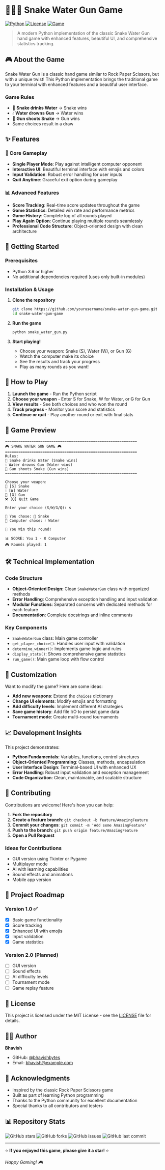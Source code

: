 # 🐍💧🔫 Snake Water Gun Game

[![Python](https://img.shields.io/badge/Python-3.6%2B-blue)](https://python.org)
[![License](https://img.shields.io/badge/License-MIT-green)](LICENSE)
[![Game](https://img.shields.io/badge/Game-Classic-orange)]()

> A modern Python implementation of the classic Snake Water Gun hand game with enhanced features, beautiful UI, and comprehensive statistics tracking.

## 🎮 About the Game

Snake Water Gun is a classic hand game similar to Rock Paper Scissors, but with a unique twist! This Python implementation brings the traditional game to your terminal with enhanced features and a beautiful user interface.

### Game Rules
- 🐍 **Snake drinks Water** → Snake wins
- 💧 **Water drowns Gun** → Water wins  
- 🔫 **Gun shoots Snake** → Gun wins
- Same choices result in a draw

## ✨ Features

### 🎯 Core Gameplay
- **Single Player Mode**: Play against intelligent computer opponent
- **Interactive UI**: Beautiful terminal interface with emojis and colors
- **Input Validation**: Robust error handling for user inputs
- **Quit Anytime**: Graceful exit option during gameplay

### 📊 Advanced Features  
- **Score Tracking**: Real-time score updates throughout the game
- **Game Statistics**: Detailed win rate and performance metrics
- **Game History**: Complete log of all rounds played
- **Play Again Option**: Continue playing multiple rounds seamlessly
- **Professional Code Structure**: Object-oriented design with clean architecture

## 🚀 Getting Started

### Prerequisites
- Python 3.6 or higher
- No additional dependencies required (uses only built-in modules)

### Installation & Usage

1. **Clone the repository**
   ```bash
   git clone https://github.com/yourusername/snake-water-gun-game.git
   cd snake-water-gun-game
   ```

2. **Run the game**
   ```bash
   python snake_water_gun.py
   ```

3. **Start playing!**
   - Choose your weapon: Snake (S), Water (W), or Gun (G)
   - Watch the computer make its choice
   - See the results and track your progress
   - Play as many rounds as you want!

## 🎲 How to Play

1. **Launch the game** - Run the Python script
2. **Choose your weapon** - Enter S for Snake, W for Water, or G for Gun
3. **View results** - See both choices and who won the round
4. **Track progress** - Monitor your score and statistics
5. **Continue or quit** - Play another round or exit with final stats

## 📸 Game Preview

```
============================================================
🎮 SNAKE WATER GUN GAME 🎮
============================================================
Rules:
🐍 Snake drinks Water (Snake wins)
💧 Water drowns Gun (Water wins)
🔫 Gun shoots Snake (Gun wins)
============================================================

Choose your weapon:
🐍 [S] Snake
💧 [W] Water
🔫 [G] Gun
❌ [Q] Quit Game

Enter your choice (S/W/G/Q): s

🎯 You chose: 🐍 Snake
🤖 Computer chose: 💧 Water

🎉 You Win this round!

📊 SCORE: You 1 - 0 Computer
🎮 Rounds played: 1
```

## 🛠️ Technical Implementation

### Code Structure
- **Object-Oriented Design**: Clean `SnakeWaterGun` class with organized methods
- **Error Handling**: Comprehensive exception handling and input validation
- **Modular Functions**: Separated concerns with dedicated methods for each feature
- **Documentation**: Complete docstrings and inline comments

### Key Components
- `SnakeWaterGun` class: Main game controller
- `get_player_choice()`: Handles user input with validation
- `determine_winner()`: Implements game logic and rules
- `display_stats()`: Shows comprehensive game statistics
- `run_game()`: Main game loop with flow control

## 🔧 Customization

Want to modify the game? Here are some ideas:

- **Add new weapons**: Extend the `choices` dictionary
- **Change UI elements**: Modify emojis and formatting
- **Add difficulty levels**: Implement different AI strategies
- **Save game history**: Add file I/O to persist game data
- **Tournament mode**: Create multi-round tournaments

## 📈 Development Insights

This project demonstrates:
- **Python Fundamentals**: Variables, functions, control structures
- **Object-Oriented Programming**: Classes, methods, encapsulation
- **User Interface Design**: Terminal-based UI with enhanced UX
- **Error Handling**: Robust input validation and exception management
- **Code Organization**: Clean, maintainable, and scalable structure

## 🤝 Contributing

Contributions are welcome! Here's how you can help:

1. **Fork the repository**
2. **Create a feature branch**: `git checkout -b feature/AmazingFeature`
3. **Commit your changes**: `git commit -m 'Add some AmazingFeature'`
4. **Push to the branch**: `git push origin feature/AmazingFeature`
5. **Open a Pull Request**

### Ideas for Contributions
- GUI version using Tkinter or Pygame
- Multiplayer mode
- AI with learning capabilities
- Sound effects and animations
- Mobile app version

## 📝 Project Roadmap

### Version 1.0 ✅
- [x] Basic game functionality
- [x] Score tracking
- [x] Enhanced UI with emojis
- [x] Input validation
- [x] Game statistics

### Version 2.0 (Planned)
- [ ] GUI version
- [ ] Sound effects
- [ ] AI difficulty levels
- [ ] Tournament mode
- [ ] Game replay feature

## 📜 License

This project is licensed under the MIT License - see the [LICENSE](LICENSE) file for details.

## 👨‍💻 Author

**Bhavish**  
- GitHub: [@bhavishbytes](https://github.com/bhavishbytes)
- Email: bhavish@example.com

## 🙏 Acknowledgments

- Inspired by the classic Rock Paper Scissors game
- Built as part of learning Python programming
- Thanks to the Python community for excellent documentation
- Special thanks to all contributors and testers

## 📊 Repository Stats

![GitHub stars](https://img.shields.io/github/stars/bhavishbytes/snake-water-gun-game)
![GitHub forks](https://img.shields.io/github/forks/bhavishbytes/snake-water-gun-game)
![GitHub issues](https://img.shields.io/github/issues/bhavishbytes/snake-water-gun-game)
![GitHub last commit](https://img.shields.io/github/last-commit/bhavishbytes/snake-water-gun-game)

---

⭐ **If you enjoyed this game, please give it a star!** ⭐

*Happy Gaming! 🎮*
